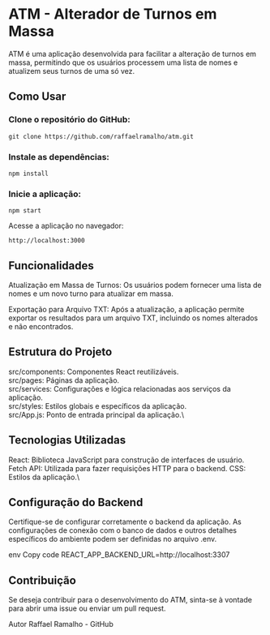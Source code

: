 # ATM - Alterador de Turnos em Massa
ATM é uma aplicação desenvolvida para facilitar a alteração de turnos em massa, permitindo que os usuários processem uma lista de nomes e atualizem seus turnos de uma só vez.

## Como Usar
### Clone o repositório do GitHub:

```
git clone https://github.com/raffaelramalho/atm.git
```
### Instale as dependências:
```
npm install
```
### Inicie a aplicação:
```
npm start
```
Acesse a aplicação no navegador:
```
http://localhost:3000
```
## Funcionalidades
Atualização em Massa de Turnos: Os usuários podem fornecer uma lista de nomes e um novo turno para atualizar em massa.

Exportação para Arquivo TXT: Após a atualização, a aplicação permite exportar os resultados para um arquivo TXT, incluindo os nomes alterados e não encontrados.

## Estrutura do Projeto
src/components: Componentes React reutilizáveis.\
src/pages: Páginas da aplicação.\
src/services: Configurações e lógica relacionadas aos serviços da aplicação.\
src/styles: Estilos globais e específicos da aplicação.\
src/App.js: Ponto de entrada principal da aplicação.\
## Tecnologias Utilizadas
React: Biblioteca JavaScript para construção de interfaces de usuário.\
Fetch API: Utilizada para fazer requisições HTTP para o backend.
CSS: Estilos da aplicação.\
## Configuração do Backend
Certifique-se de configurar corretamente o backend da aplicação. As configurações de conexão com o banco de dados e outros detalhes específicos do ambiente podem ser definidas no arquivo .env.

env
Copy code
REACT_APP_BACKEND_URL=http://localhost:3307
## Contribuição
Se deseja contribuir para o desenvolvimento do ATM, sinta-se à vontade para abrir uma issue ou enviar um pull request.

Autor
Raffael Ramalho - GitHub
